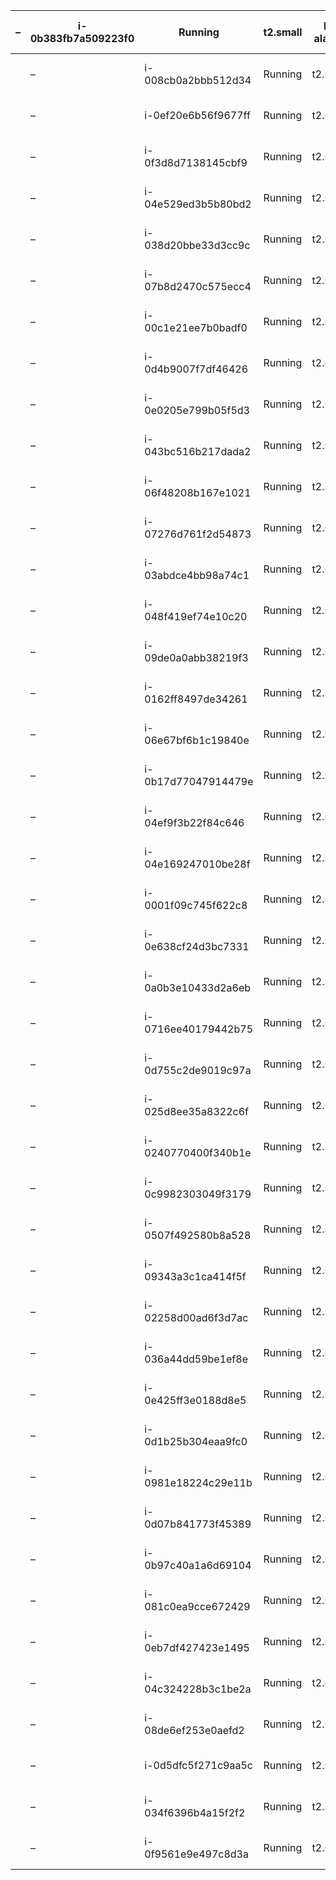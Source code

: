 | –  | i-0b383fb7a509223f0 |  Running            | t2.small | No alarms | 54.191.72.183 | –              | launch-wizard-1 | llavesitainterfaz | 2021/03/02 14:12 GMT-8 |                        |
|----|---------------------|---------------------|----------|-----------|---------------|----------------|-----------------|-------------------|------------------------|------------------------|
|    | –                   | i-008cb0a2bbb512d34 |  Running | t2.small  | No alarms     | 34.211.167.153 | –               | launch-wizard-1   | llavesitainterfaz      | 2021/03/02 14:12 GMT-8 |
|    | –                   | i-0ef20e6b56f9677ff |  Running | t2.small  | No alarms     | 52.40.82.95    | –               | launch-wizard-1   | llavesitainterfaz      | 2021/03/02 14:12 GMT-8 |
|    | –                   | i-0f3d8d7138145cbf9 |  Running | t2.small  | No alarms     | 52.12.157.69   | –               | launch-wizard-1   | llavesitainterfaz      | 2021/03/02 14:12 GMT-8 |
|    | –                   | i-04e529ed3b5b80bd2 |  Running | t2.small  | No alarms     | 34.209.181.78  | –               | launch-wizard-1   | llavesitainterfaz      | 2021/03/02 14:12 GMT-8 |
|    | –                   | i-038d20bbe33d3cc9c |  Running | t2.small  | No alarms     | 34.211.144.216 | –               | launch-wizard-1   | llavesitainterfaz      | 2021/03/02 14:12 GMT-8 |
|    | –                   | i-07b8d2470c575ecc4 |  Running | t2.small  | No alarms     | 52.89.51.8     | –               | launch-wizard-1   | llavesitainterfaz      | 2021/03/02 14:12 GMT-8 |
|    | –                   | i-00c1e21ee7b0badf0 |  Running | t2.small  | No alarms     | 35.161.237.48  | –               | launch-wizard-1   | llavesitainterfaz      | 2021/03/02 14:12 GMT-8 |
|    | –                   | i-0d4b9007f7df46426 |  Running | t2.small  | No alarms     | 54.202.96.148  | –               | launch-wizard-1   | llavesitainterfaz      | 2021/03/02 14:12 GMT-8 |
|    | –                   | i-0e0205e799b05f5d3 |  Running | t2.small  | No alarms     | 18.237.16.132  | –               | launch-wizard-1   | llavesitainterfaz      | 2021/03/02 14:12 GMT-8 |
|    | –                   | i-043bc516b217dada2 |  Running | t2.small  | No alarms     | 54.218.109.185 | –               | launch-wizard-1   | llavesitainterfaz      | 2021/03/02 14:12 GMT-8 |
|    | –                   | i-06f48208b167e1021 |  Running | t2.small  | No alarms     | 54.212.176.224 | –               | launch-wizard-1   | llavesitainterfaz      | 2021/03/02 14:12 GMT-8 |
|    | –                   | i-07276d761f2d54873 |  Running | t2.small  | No alarms     | 18.237.40.209  | –               | launch-wizard-1   | llavesitainterfaz      | 2021/03/02 14:12 GMT-8 |
|    | –                   | i-03abdce4bb98a74c1 |  Running | t2.small  | No alarms     | 18.237.202.119 | –               | launch-wizard-1   | llavesitainterfaz      | 2021/03/02 14:12 GMT-8 |
|    | –                   | i-048f419ef74e10c20 |  Running | t2.small  | No alarms     | 18.237.35.198  | –               | launch-wizard-1   | llavesitainterfaz      | 2021/03/02 14:12 GMT-8 |
|    | –                   | i-09de0a0abb38219f3 |  Running | t2.small  | No alarms     | 54.203.183.248 | –               | launch-wizard-1   | llavesitainterfaz      | 2021/03/02 14:12 GMT-8 |
|    | –                   | i-0162ff8497de34261 |  Running | t2.small  | No alarms     | 34.222.80.140  | –               | launch-wizard-1   | llavesitainterfaz      | 2021/03/02 14:12 GMT-8 |
|    | –                   | i-06e67bf6b1c19840e |  Running | t2.small  | No alarms     | 35.166.200.198 | –               | launch-wizard-1   | llavesitainterfaz      | 2021/03/02 14:12 GMT-8 |
|    | –                   | i-0b17d77047914479e |  Running | t2.small  | No alarms     | 54.70.132.183  | –               | launch-wizard-1   | llavesitainterfaz      | 2021/03/02 14:12 GMT-8 |
|    | –                   | i-04ef9f3b22f84c646 |  Running | t2.small  | No alarms     | 34.213.129.186 | –               | launch-wizard-1   | llavesitainterfaz      | 2021/03/02 14:12 GMT-8 |
|    | –                   | i-04e169247010be28f |  Running | t2.small  | No alarms     | 18.237.201.69  | –               | launch-wizard-1   | llavesitainterfaz      | 2021/03/02 14:12 GMT-8 |
|    | –                   | i-0001f09c745f622c8 |  Running | t2.small  | No alarms     | 34.222.238.193 | –               | launch-wizard-1   | llavesitainterfaz      | 2021/03/02 14:12 GMT-8 |
|    | –                   | i-0e638cf24d3bc7331 |  Running | t2.small  | No alarms     | 34.221.72.172  | –               | launch-wizard-1   | llavesitainterfaz      | 2021/03/02 14:12 GMT-8 |
|    | –                   | i-0a0b3e10433d2a6eb |  Running | t2.small  | No alarms     | 34.216.111.216 | –               | launch-wizard-1   | llavesitainterfaz      | 2021/03/02 14:12 GMT-8 |
|    | –                   | i-0716ee40179442b75 |  Running | t2.small  | No alarms     | 54.218.104.195 | –               | launch-wizard-1   | llavesitainterfaz      | 2021/03/02 14:12 GMT-8 |
|    | –                   | i-0d755c2de9019c97a |  Running | t2.small  | No alarms     | 54.245.148.24  | –               | launch-wizard-1   | llavesitainterfaz      | 2021/03/02 14:12 GMT-8 |
|    | –                   | i-025d8ee35a8322c6f |  Running | t2.small  | No alarms     | 34.213.48.33   | –               | launch-wizard-1   | llavesitainterfaz      | 2021/03/02 14:12 GMT-8 |
|    | –                   | i-0240770400f340b1e |  Running | t2.small  | No alarms     | 34.213.47.78   | –               | launch-wizard-1   | llavesitainterfaz      | 2021/03/02 14:12 GMT-8 |
|    | –                   | i-0c9982303049f3179 |  Running | t2.small  | No alarms     | 54.203.220.206 | –               | launch-wizard-1   | llavesitainterfaz      | 2021/03/02 14:12 GMT-8 |
|    | –                   | i-0507f492580b8a528 |  Running | t2.small  | No alarms     | 34.223.251.65  | –               | launch-wizard-1   | llavesitainterfaz      | 2021/03/02 14:12 GMT-8 |
|    | –                   | i-09343a3c1ca414f5f |  Running | t2.small  | No alarms     | 34.222.171.241 | –               | launch-wizard-1   | llavesitainterfaz      | 2021/03/02 14:12 GMT-8 |
|    | –                   | i-02258d00ad6f3d7ac |  Running | t2.small  | No alarms     | 52.35.42.118   | –               | launch-wizard-1   | llavesitainterfaz      | 2021/03/02 14:12 GMT-8 |
|    | –                   | i-036a44dd59be1ef8e |  Running | t2.small  | No alarms     | 34.209.11.252  | –               | launch-wizard-1   | llavesitainterfaz      | 2021/03/02 14:12 GMT-8 |
|    | –                   | i-0e425ff3e0188d8e5 |  Running | t2.small  | No alarms     | 18.237.170.105 | –               | launch-wizard-1   | llavesitainterfaz      | 2021/03/02 14:12 GMT-8 |
|    | –                   | i-0d1b25b304eaa9fc0 |  Running | t2.small  | No alarms     | 18.236.223.225 | –               | launch-wizard-1   | llavesitainterfaz      | 2021/03/02 14:12 GMT-8 |
|    | –                   | i-0981e18224c29e11b |  Running | t2.small  | No alarms     | 54.218.113.60  | –               | launch-wizard-1   | llavesitainterfaz      | 2021/03/02 14:12 GMT-8 |
|    | –                   | i-0d07b841773f45389 |  Running | t2.small  | No alarms     | 54.187.55.246  | –               | launch-wizard-1   | llavesitainterfaz      | 2021/03/02 14:12 GMT-8 |
|    | –                   | i-0b97c40a1a6d69104 |  Running | t2.small  | No alarms     | 54.200.41.32   | –               | launch-wizard-1   | llavesitainterfaz      | 2021/03/02 14:12 GMT-8 |
|    | –                   | i-081c0ea9cce672429 |  Running | t2.small  | No alarms     | 52.89.40.126   | –               | launch-wizard-1   | llavesitainterfaz      | 2021/03/02 14:12 GMT-8 |
|    | –                   | i-0eb7df427423e1495 |  Running | t2.small  | No alarms     | 18.237.180.161 | –               | launch-wizard-1   | llavesitainterfaz      | 2021/03/02 14:12 GMT-8 |
|    | –                   | i-04c324228b3c1be2a |  Running | t2.small  | No alarms     | 34.212.39.10   | –               | launch-wizard-1   | llavesitainterfaz      | 2021/03/02 14:12 GMT-8 |
|    | –                   | i-08de6ef253e0aefd2 |  Running | t2.small  | No alarms     | 34.213.40.217  | –               | launch-wizard-1   | llavesitainterfaz      | 2021/03/02 14:12 GMT-8 |
|    | –                   | i-0d5dfc5f271c9aa5c |  Running | t2.small  | No alarms     | 54.201.2.172   | –               | launch-wizard-1   | llavesitainterfaz      | 2021/03/02 14:12 GMT-8 |
|    | –                   | i-034f6396b4a15f2f2 |  Running | t2.small  | No alarms     | 54.186.28.11   | –               | launch-wizard-1   | llavesitainterfaz      | 2021/03/02 14:12 GMT-8 |
|    | –                   | i-0f9561e9e497c8d3a |  Running | t2.small  | No alarms     | 18.237.144.25  | –               | launch-wizard-1   | llavesitainterfaz      | 2021/03/02 14:12 GMT-8 |
